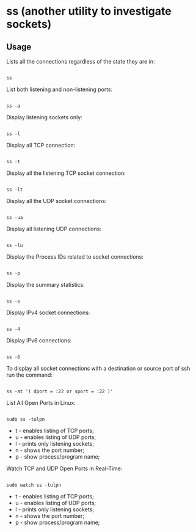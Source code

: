 # ss (another utility to investigate sockets)

## Usage

Lists all the connections regardless of the state they are in:

```shell

ss

```

List both listening and non-listening ports:

```shell

ss -a

```


Display listening sockets only:

```shell

ss -l

```


Display all TCP connection:

```shell

ss -t

```

Display all the listening TCP socket connection:

```shell

ss -lt

```


Display all the UDP socket connections:

```shell

ss -ua

```

Display all listening UDP connections:

```shell

ss -lu

```

Display the Process IDs related to socket connections:

```shell

ss -p

```

Display the summary statistics:

```shell

ss -s

```

Display IPv4 socket connections:

```shell

ss -4

```

Display IPv6 connections:

```shell

ss -6

```

To display all socket connections with a destination or source port of ssh run the command:

```shell

ss -at '( dport = :22 or sport = :22 )'

```

List All Open Ports in Linux:

```shell

sudo ss -tulpn

```

- t - enables listing of TCP ports;
- u - enables listing of UDP ports;
- l - prints only listening sockets;
- n - shows the port number;
- p - show process/program name;

Watch TCP and UDP Open Ports in Real-Time:

```shell

sudo watch ss -tulpn

```

- t - enables listing of TCP ports;
- u - enables listing of UDP ports;
- l - prints only listening sockets;
- n - shows the port number;
- p - show process/program name;

